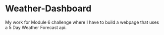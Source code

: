 # Weather-Dashboard
My work for Module 6 challenge where I have to build a webpage that uses a 5 Day Weather Forecast api.
